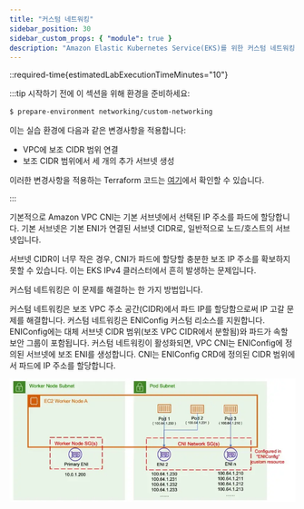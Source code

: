 ```yaml
---
title: "커스텀 네트워킹"
sidebar_position: 30
sidebar_custom_props: { "module": true }
description: "Amazon Elastic Kubernetes Service(EKS)를 위한 커스텀 네트워킹을 통한 파드의 유연한 네트워킹."
---
```


::required-time{estimatedLabExecutionTimeMinutes="10"}

:::tip 시작하기 전에
이 섹션을 위해 환경을 준비하세요:

```bash wait=30 timeout=300
$ prepare-environment networking/custom-networking
```

이는 실습 환경에 다음과 같은 변경사항을 적용합니다:

- VPC에 보조 CIDR 범위 연결
- 보조 CIDR 범위에서 세 개의 추가 서브넷 생성

이러한 변경사항을 적용하는 Terraform 코드는 [여기](https://github.com/VAR::MANIFESTS_OWNER/VAR::MANIFESTS_REPOSITORY/tree/VAR::MANIFESTS_REF/manifests/modules/networking/custom-networking/.workshop/terraform)에서 확인할 수 있습니다.

:::

기본적으로 Amazon VPC CNI는 기본 서브넷에서 선택된 IP 주소를 파드에 할당합니다. 기본 서브넷은 기본 ENI가 연결된 서브넷 CIDR로, 일반적으로 노드/호스트의 서브넷입니다.

서브넷 CIDR이 너무 작은 경우, CNI가 파드에 할당할 충분한 보조 IP 주소를 확보하지 못할 수 있습니다. 이는 EKS IPv4 클러스터에서 흔히 발생하는 문제입니다.

커스텀 네트워킹은 이 문제를 해결하는 한 가지 방법입니다.

커스텀 네트워킹은 보조 VPC 주소 공간(CIDR)에서 파드 IP를 할당함으로써 IP 고갈 문제를 해결합니다. 커스텀 네트워킹은 ENIConfig 커스텀 리소스를 지원합니다. ENIConfig에는 대체 서브넷 CIDR 범위(보조 VPC CIDR에서 분할됨)와 파드가 속할 보안 그룹이 포함됩니다. 커스텀 네트워킹이 활성화되면, VPC CNI는 ENIConfig에 정의된 서브넷에 보조 ENI를 생성합니다. CNI는 ENIConfig CRD에 정의된 CIDR 범위에서 파드에 IP 주소를 할당합니다.

![Insights](./assets/custom-networking-intro.webp)
